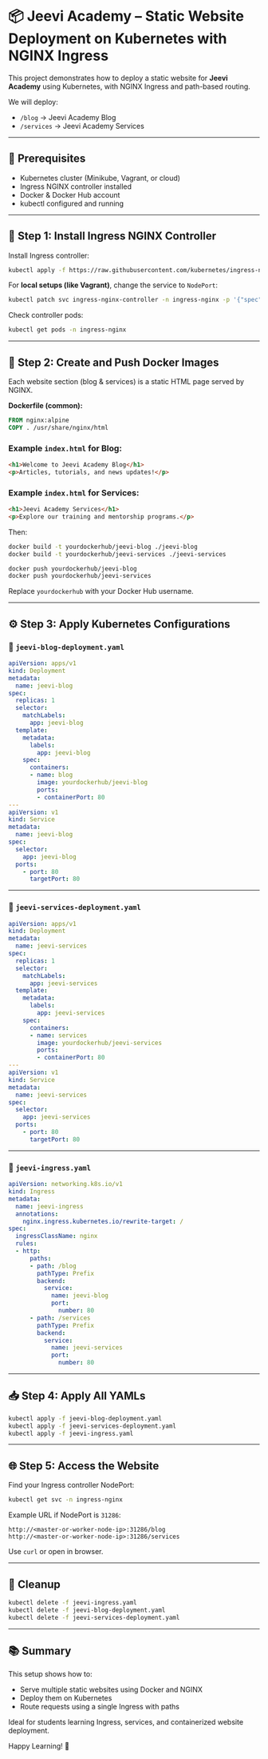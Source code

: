 
# 📦 Jeevi Academy – Static Website Deployment on Kubernetes with NGINX Ingress

This project demonstrates how to deploy a static website for **Jeevi Academy** using Kubernetes, with NGINX Ingress and path-based routing.

We will deploy:
- `/blog`      → Jeevi Academy Blog
- `/services` → Jeevi Academy Services

---

## 🚀 Prerequisites

- Kubernetes cluster (Minikube, Vagrant, or cloud)
- Ingress NGINX controller installed
- Docker & Docker Hub account
- kubectl configured and running

---

## 🔧 Step 1: Install Ingress NGINX Controller

Install Ingress controller:

```bash
kubectl apply -f https://raw.githubusercontent.com/kubernetes/ingress-nginx/controller-v1.1.1/deploy/static/provider/cloud/deploy.yaml

````

For **local setups (like Vagrant)**, change the service to `NodePort`:

```bash
kubectl patch svc ingress-nginx-controller -n ingress-nginx -p '{"spec": {"type": "NodePort"}}'
```

Check controller pods:

```bash
kubectl get pods -n ingress-nginx
```

---

## 📄 Step 2: Create and Push Docker Images

Each website section (blog & services) is a static HTML page served by NGINX.

**Dockerfile (common):**

```Dockerfile
FROM nginx:alpine
COPY . /usr/share/nginx/html
```

### Example `index.html` for Blog:

```html
<h1>Welcome to Jeevi Academy Blog</h1>
<p>Articles, tutorials, and news updates!</p>
```

### Example `index.html` for Services:

```html
<h1>Jeevi Academy Services</h1>
<p>Explore our training and mentorship programs.</p>
```

Then:

```bash
docker build -t yourdockerhub/jeevi-blog ./jeevi-blog
docker build -t yourdockerhub/jeevi-services ./jeevi-services

docker push yourdockerhub/jeevi-blog
docker push yourdockerhub/jeevi-services
```

Replace `yourdockerhub` with your Docker Hub username.

---

## ⚙️ Step 3: Apply Kubernetes Configurations

### 🧱 `jeevi-blog-deployment.yaml`

```yaml
apiVersion: apps/v1
kind: Deployment
metadata:
  name: jeevi-blog
spec:
  replicas: 1
  selector:
    matchLabels:
      app: jeevi-blog
  template:
    metadata:
      labels:
        app: jeevi-blog
    spec:
      containers:
      - name: blog
        image: yourdockerhub/jeevi-blog
        ports:
        - containerPort: 80
---
apiVersion: v1
kind: Service
metadata:
  name: jeevi-blog
spec:
  selector:
    app: jeevi-blog
  ports:
    - port: 80
      targetPort: 80
```

---

### 🧱 `jeevi-services-deployment.yaml`

```yaml
apiVersion: apps/v1
kind: Deployment
metadata:
  name: jeevi-services
spec:
  replicas: 1
  selector:
    matchLabels:
      app: jeevi-services
  template:
    metadata:
      labels:
        app: jeevi-services
    spec:
      containers:
      - name: services
        image: yourdockerhub/jeevi-services
        ports:
        - containerPort: 80
---
apiVersion: v1
kind: Service
metadata:
  name: jeevi-services
spec:
  selector:
    app: jeevi-services
  ports:
    - port: 80
      targetPort: 80
```

---

### 🧭 `jeevi-ingress.yaml`

```yaml
apiVersion: networking.k8s.io/v1
kind: Ingress
metadata:
  name: jeevi-ingress
  annotations:
    nginx.ingress.kubernetes.io/rewrite-target: /
spec:
  ingressClassName: nginx
  rules:
  - http:
      paths:
      - path: /blog
        pathType: Prefix
        backend:
          service:
            name: jeevi-blog
            port:
              number: 80
      - path: /services
        pathType: Prefix
        backend:
          service:
            name: jeevi-services
            port:
              number: 80
```

---

## 📥 Step 4: Apply All YAMLs

```bash
kubectl apply -f jeevi-blog-deployment.yaml
kubectl apply -f jeevi-services-deployment.yaml
kubectl apply -f jeevi-ingress.yaml
```

---

## 🌐 Step 5: Access the Website

Find your Ingress controller NodePort:

```bash
kubectl get svc -n ingress-nginx
```

Example URL if NodePort is `31286`:

```
http://<master-or-worker-node-ip>:31286/blog
http://<master-or-worker-node-ip>:31286/services
```

Use `curl` or open in browser.

---

## 🧹 Cleanup

```bash
kubectl delete -f jeevi-ingress.yaml
kubectl delete -f jeevi-blog-deployment.yaml
kubectl delete -f jeevi-services-deployment.yaml
```

---

## 📚 Summary

This setup shows how to:

* Serve multiple static websites using Docker and NGINX
* Deploy them on Kubernetes
* Route requests using a single Ingress with paths

Ideal for students learning Ingress, services, and containerized website deployment.

Happy Learning! 🚀


